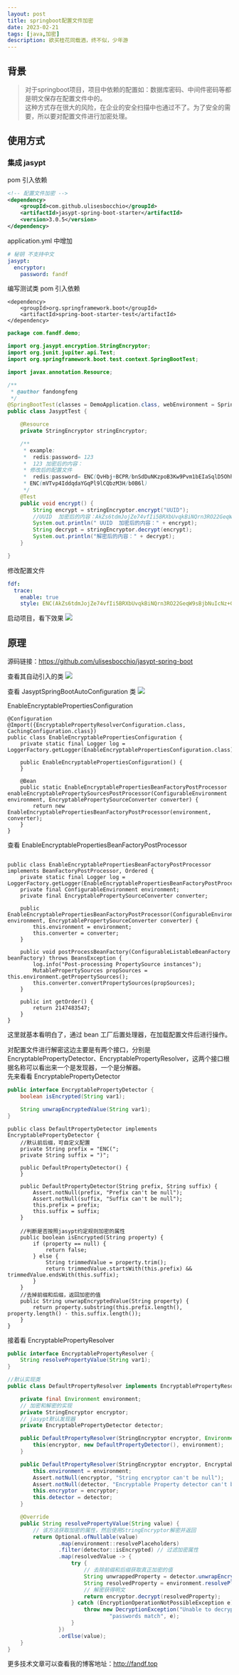 ```yaml
---
layout: post
title: springboot配置文件加密
date: 2023-02-21
tags: [java,加密]
description: 欲买桂花同载酒，终不似，少年游
---
```


## 背景

> 对于springboot项目，项目中依赖的配置如：数据库密码、中间件密码等都是明文保存在配置文件中的。  
这种方式存在很大的风险，在企业的安全扫描中也通过不了。为了安全的需要，所以要对配置文件进行加密处理。

## 使用方式
### 集成 jasypt
pom 引入依赖

```xml
<!-- 配置文件加密 -->
<dependency>
    <groupId>com.github.ulisesbocchio</groupId>
    <artifactId>jasypt-spring-boot-starter</artifactId>
    <version>3.0.5</version>
</dependency>
```

application.yml 中增加

```yml
# 秘钥 不支持中文
jasypt:
  encryptor:
    password: fandf
```

编写测试类
pom 引入依赖

```
<dependency>
    <groupId>org.springframework.boot</groupId>
    <artifactId>spring-boot-starter-test</artifactId>
</dependency>
```

```java
package com.fandf.demo;

import org.jasypt.encryption.StringEncryptor;
import org.junit.jupiter.api.Test;
import org.springframework.boot.test.context.SpringBootTest;

import javax.annotation.Resource;

/**
 * @author fandongfeng
 */
@SpringBootTest(classes = DemoApplication.class, webEnvironment = SpringBootTest.WebEnvironment.DEFINED_PORT)
public class JasyptTest {

    @Resource
    private StringEncryptor stringEncryptor;

    /**
     * example:
     *  redis:password= 123
     *  123 加密后的内容：
     * 修改后的配置文件
     *  redis:password= ENC(QvHbj+BCPR/bnSdDuNKzpoB3Kw9Pvm1bEIaSqlD5Ohhp8rPKBUcj0f5V+QqWsPP0)
     * ENC(mVTvp4IddqdaYGqPl9lCQbzM3H/b0B6l)
     */
    @Test
    public void encrypt() {
        String encrypt = stringEncryptor.encrypt("UUID");
        //UUID  加密后的内容：AkZs6tdmJojZe74vfIi5BRXbUvqkBiNQrn3RO22GeqW9sBjbNuIcNz+GdqkqJ8DQ
        System.out.println(" UUID  加密后的内容：" + encrypt);
        String decrypt = stringEncryptor.decrypt(encrypt);
        System.out.println("解密后的内容：" + decrypt);
    }

}
```

修改配置文件

```yml
fdf:
  trace:
    enable: true
    style: ENC(AkZs6tdmJojZe74vfIi5BRXbUvqkBiNQrn3RO22GeqW9sBjbNuIcNz+GdqkqJ8DQ)
```

启动项目，看下效果
![](https://p3-juejin.byteimg.com/tos-cn-i-k3u1fbpfcp/4fccfd9d092e4aae9f1da87c9474d563~tplv-k3u1fbpfcp-watermark.image?)

## 原理

源码链接：<https://github.com/ulisesbocchio/jasypt-spring-boot>

查看其自动引入的类
![](https://p1-juejin.byteimg.com/tos-cn-i-k3u1fbpfcp/bff4c392afe3483eb6c88aae27d5ec9c~tplv-k3u1fbpfcp-watermark.image?)

查看 JasyptSpringBootAutoConfiguration 类
![](https://p6-juejin.byteimg.com/tos-cn-i-k3u1fbpfcp/7327e735bd8740a387757c0303b9ca23~tplv-k3u1fbpfcp-watermark.image?)

EnableEncryptablePropertiesConfiguration

```
@Configuration
@Import({EncryptablePropertyResolverConfiguration.class, CachingConfiguration.class})
public class EnableEncryptablePropertiesConfiguration {
    private static final Logger log = LoggerFactory.getLogger(EnableEncryptablePropertiesConfiguration.class);

    public EnableEncryptablePropertiesConfiguration() {
    }

    @Bean
    public static EnableEncryptablePropertiesBeanFactoryPostProcessor enableEncryptablePropertySourcesPostProcessor(ConfigurableEnvironment environment, EncryptablePropertySourceConverter converter) {
        return new EnableEncryptablePropertiesBeanFactoryPostProcessor(environment, converter);
    }
}
```

查看 EnableEncryptablePropertiesBeanFactoryPostProcessor

```

public class EnableEncryptablePropertiesBeanFactoryPostProcessor implements BeanFactoryPostProcessor, Ordered {
    private static final Logger log = LoggerFactory.getLogger(EnableEncryptablePropertiesBeanFactoryPostProcessor.class);
    private final ConfigurableEnvironment environment;
    private final EncryptablePropertySourceConverter converter;

    public EnableEncryptablePropertiesBeanFactoryPostProcessor(ConfigurableEnvironment environment, EncryptablePropertySourceConverter converter) {
        this.environment = environment;
        this.converter = converter;
    }

    public void postProcessBeanFactory(ConfigurableListableBeanFactory beanFactory) throws BeansException {
        log.info("Post-processing PropertySource instances");
        MutablePropertySources propSources = this.environment.getPropertySources();
        this.converter.convertPropertySources(propSources);
    }

    public int getOrder() {
        return 2147483547;
    }
}
```

这里就基本看明白了，通过 bean 工厂后置处理器，在加载配置文件后进行操作。

对配置文件进行解密这边主要是有两个接口，分别是 EncryptablePropertyDetector、EncryptablePropertyResolver，这两个接口根据名称可以看出来一个是发现器，一个是分解器。  
先来看看 EncryptablePropertyDetector

```java
public interface EncryptablePropertyDetector {
    boolean isEncrypted(String var1);

    String unwrapEncryptedValue(String var1);
}
```

```
public class DefaultPropertyDetector implements EncryptablePropertyDetector {
    //默认前后缀，可自定义配置
    private String prefix = "ENC(";
    private String suffix = ")";

    public DefaultPropertyDetector() {
    }

    public DefaultPropertyDetector(String prefix, String suffix) {
        Assert.notNull(prefix, "Prefix can't be null");
        Assert.notNull(suffix, "Suffix can't be null");
        this.prefix = prefix;
        this.suffix = suffix;
    }

    //判断是否按照jasypt约定规则加密的属性
    public boolean isEncrypted(String property) {
        if (property == null) {
            return false;
        } else {
            String trimmedValue = property.trim();
            return trimmedValue.startsWith(this.prefix) && trimmedValue.endsWith(this.suffix);
        }
    }
    //去掉前缀和后缀，返回加密的值
    public String unwrapEncryptedValue(String property) {
        return property.substring(this.prefix.length(), property.length() - this.suffix.length());
    }
}
```

接着看 EncryptablePropertyResolver

```java
public interface EncryptablePropertyResolver {
    String resolvePropertyValue(String var1);
}
```

```java
//默认实现类
public class DefaultPropertyResolver implements EncryptablePropertyResolver {

    private final Environment environment;
    // 加密和解密的实现
    private StringEncryptor encryptor;
    // jasypt默认发现器
    private EncryptablePropertyDetector detector;

    public DefaultPropertyResolver(StringEncryptor encryptor, Environment environment) {
        this(encryptor, new DefaultPropertyDetector(), environment);
    }

    public DefaultPropertyResolver(StringEncryptor encryptor, EncryptablePropertyDetector detector, Environment environment) {
        this.environment = environment;
        Assert.notNull(encryptor, "String encryptor can't be null");
        Assert.notNull(detector, "Encryptable Property detector can't be null");
        this.encryptor = encryptor;
        this.detector = detector;
    }

    @Override
    public String resolvePropertyValue(String value) {
        // 该方法获取加密的属性，然后使用StringEncryptor解密并返回
        return Optional.ofNullable(value)
                .map(environment::resolvePlaceholders)
                .filter(detector::isEncrypted) // 过滤加密属性
                .map(resolvedValue -> {
                    try {
                        // 去除前缀和后缀获取真正加密的值
                        String unwrappedProperty = detector.unwrapEncryptedValue(resolvedValue.trim());
                        String resolvedProperty = environment.resolvePlaceholders(unwrappedProperty);
                        // 解密获得明文
                        return encryptor.decrypt(resolvedProperty);
                    } catch (EncryptionOperationNotPossibleException e) {
                        throw new DecryptionException("Unable to decrypt property: " + value + " resolved to: " + resolvedValue + ". Decryption of Properties failed,  make sure encryption/decryption " +
                                "passwords match", e);
                    }
                })
                .orElse(value);
    }
}
```

更多技术文章可以查看我的博客地址：<http://fandf.top>
